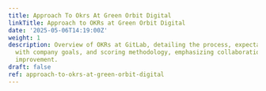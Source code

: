 ```yaml
---
title: Approach To Okrs At Green Orbit Digital
linkTitle: Approach to OKRs at Green Orbit Digital
date: '2025-05-06T14:19:00Z'
weight: 1
description: Overview of OKRs at GitLab, detailing the process, expectations, alignment
  with company goals, and scoring methodology, emphasizing collaboration and iterative
  improvement.
draft: false
ref: approach-to-okrs-at-green-orbit-digital
---
```


